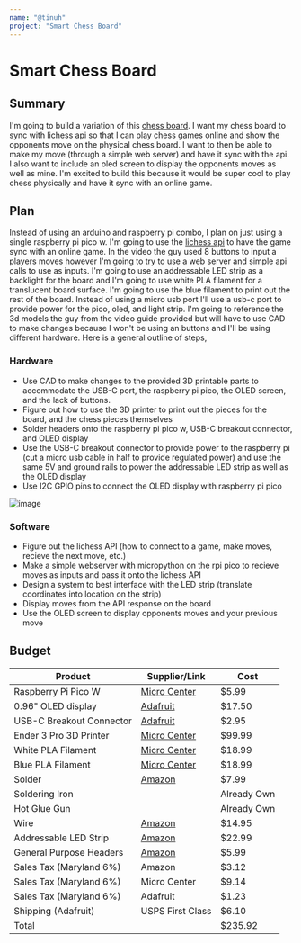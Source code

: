 ```yaml
---
name: "@tinuh"
project: "Smart Chess Board"
---
```


# Smart Chess Board

## Summary

I'm going to build a variation of this [chess board](https://www.youtube.com/watch?v=Z92TdhsAWD4&t=1s). I want my chess board to sync with lichess api so that I can play chess games online and show the opponents move on the physical chess board. I want to then be able to make my move (through a simple web server) and have it sync with the api. I also want to include an oled screen to display the opponents moves as well as mine. I'm excited to build this because it would be super cool to play chess physically and have it sync with an online game.

## Plan

Instead of using an arduino and raspberry pi combo, I plan on just using a single raspberry pi pico w. I'm going to use the [lichess api](https://lichess.org/api#tag/Board) to have the game sync with an online game. In the video the guy used 8 buttons to input a players moves however I'm going to try to use a web server and simple api calls to use as inputs. I'm going to use an addressable LED strip as a backlight for the board and I'm going to use white PLA filament for a translucent board surface. I'm going to use the blue filament to print out the rest of the board. Instead of using a micro usb port I'll use a usb-c port to provide power for the pico, oled, and light strip. I'm going to reference the 3d models the guy from the video guide provided but will have to use CAD to make changes because I won't be using an buttons and I'll be using different hardware. Here is a general outline of steps,

### Hardware

- Use CAD to make changes to the provided 3D printable parts to accommodate the USB-C port, the raspberry pi pico, the OLED screen, and the lack of buttons.
- Figure out how to use the 3D printer to print out the pieces for the board, and the chess pieces themselves
- Solder headers onto the raspberry pi pico w, USB-C breakout connector, and OLED display
- Use the USB-C breakout connector to provide power to the raspberry pi (cut a micro usb cable in half to provide regulated power) and use the same 5V and ground rails to power the addressable LED strip as well as the OLED display
- Use I2C GPIO pins to connect the OLED display with raspberry pi pico

![image](https://user-images.githubusercontent.com/41168054/209708021-7586e6bb-7626-49c8-8e4e-79cf10c67964.png)

### Software

- Figure out the lichess API (how to connect to a game, make moves, recieve the next move, etc.)
- Make a simple webserver with micropython on the rpi pico to recieve moves as inputs and pass it onto the lichess API
- Design a system to best interface with the LED strip (translate coordinates into location on the strip)
- Display moves from the API response on the board
- Use the OLED screen to display opponents moves and your previous move

## Budget

| Product         | Supplier/Link                         | Cost   |
| --------------- | ------------------------------------- | ------ |
| Raspberry Pi Pico W| [Micro Center](https://www.microcenter.com/product/650108/raspberry-pi-pico-w) | $5.99  |
| 0.96" OLED display | [Adafruit](https://www.adafruit.com/product/326) | $17.50 |
| USB-C Breakout Connector| [Adafruit](https://www.adafruit.com/product/4090) |$2.95
| Ender 3 Pro 3D Printer | [Micro Center](https://www.microcenter.com/site/content/specialoffer3dprintertxt.aspx?web=EMAIL+OPT+IN) | $99.99 |
| White PLA Filament | [Micro Center](https://www.microcenter.com/product/611544/inland-175mm-white-pla-3d-printer-filament-1kg-spool-(22-lbs)) | $18.99 |
| Blue PLA Filament | [Micro Center](https://www.microcenter.com/product/611538/inland-175mm-light-blue-pla-3d-printer-filament-1kg-spool-(22-lbs)) | $18.99 |
| Solder | [Amazon](https://a.co/d/izpRV80) | $7.99 |
| Soldering Iron | | Already Own |
| Hot Glue Gun | | Already Own |
| Wire | [Amazon](https://a.co/d/hfry9cp) | $14.95 |
| Addressable LED Strip | [Amazon](https://a.co/d/03nOTAV) | $22.99 |
| General Purpose Headers | [Amazon](https://a.co/d/aoTQSx8) | $5.99 |
| Sales Tax (Maryland 6%) | Amazon | $3.12 |
| Sales Tax (Maryland 6%) | Micro Center | $9.14 |
| Sales Tax (Maryland 6%) | Adafruit | $1.23 |
| Shipping (Adafruit) | USPS First Class | $6.10 |
| Total           |                                       | $235.92 |
